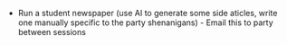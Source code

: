 
- Run a student newspaper (use AI to generate some side aticles, write one manually specific to the party shenanigans) - Email this to party between sessions


